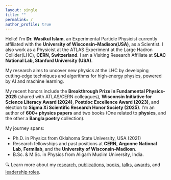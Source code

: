 ```yaml
---
layout: single
title: ""
permalink: /
author_profile: true
---
```


Hello! I'm **Dr. Wasikul Islam**, an Experimental Particle Physicist currently affiliated with the **University of Wisconsin–Madison(USA)**, as a Scientist. I also work as a Physicist at the ATLAS Experiment at the Large Hadron Collider(LHC), **CERN, Switzerland**. I am a Visiting Research Affiliate at **SLAC National Lab, Stanford University (USA)**.

My research aims to uncover new physics at the LHC by developing cutting‑edge techniques and algorithms for high‑energy physics, powered by AI and machine learning.

My recent honors include the **Breakthrough Prize in Fundamental Physics-2025** (shared with ATLAS/CERN colleagues), **Wisconsin Initiative for Science Literacy Award (2024)**, **Postdoc Excellence Award (2023)**, and election to **Sigma Xi Scientific Research Honor Society (2025)**. I'm an author of **600+ physics papers** and two books (One related to **physics**, and the other a **Bangla poetry** collection).

My journey spans:
- Ph.D. in Physics from Oklahoma State University, USA (2021)  
- Research fellowships and past positions at **CERN**, **Argonne National Lab**, **Fermilab**, and the **University of Wisconsin-Madiosn**.  
- B.Sc. & M.Sc. in Physics from Aligarh Muslim University, India.

🔍 Learn more about my [research](/research/), [publications](/publications/), [books](/books/), [talks](/talks/), [awards](/awards/), and [leadership roles](/leadership/).
